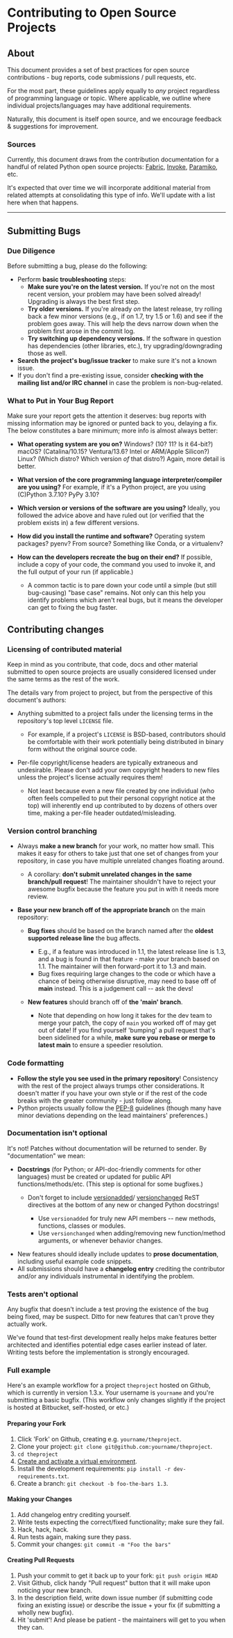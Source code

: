 # Contributing to Open Source Projects

## About

This document provides a set of best practices for open source contributions - bug reports, code submissions / pull requests, etc.

For the most part, these guidelines apply equally to *any* project regardless of programming language or topic. Where applicable, we outline where individual projects/languages may have additional requirements.

Naturally, this document is itself open source, and we encourage feedback & suggestions for improvement.

### Sources

Currently, this document draws from the contribution documentation for a handful of related Python open source projects: [Fabric](http://fabfile.org), [Invoke](http://pyinvoke.org), [Paramiko](http://paramiko.org), etc.

It's expected that over time we will incorporate additional material from related attempts at consolidating this type of info. We'll update with a list here when that happens.

---

## Submitting Bugs

### Due Diligence

Before submitting a bug, please do the following:

- Perform **basic troubleshooting** steps:
    - **Make sure you're on the latest version.** If you're not on the most recent version, your problem may have been solved already! Upgrading is always the best first step.
    - **Try older versions.** If you're already *on* the latest release, try rolling back a few minor versions (e.g., if on 1.7, try 1.5 or 1.6) and see if the problem goes away. This will help the devs narrow down when the problem first arose in the commit log.
    - **Try switching up dependency versions.** If the software in question has dependencies (other libraries, etc.), try upgrading/downgrading those as well.
- **Search the project's bug/issue tracker** to make sure it's not a known issue.
- If you don't find a pre-existing issue, consider **checking with the mailing list and/or IRC channel** in case the problem is non-bug-related.

### What to Put in Your Bug Report

Make sure your report gets the attention it deserves: bug reports with missing information may be ignored or punted back to you, delaying a fix. The below constitutes a bare minimum; more info is almost always better:

- **What operating system are you on?** Windows? (10? 11? Is it 64-bit?) macOS? (Catalina/10.15? Ventura/13.6? Intel or ARM/Apple Silicon?) Linux? (Which distro? Which version *of* that distro?) Again, more detail is better.
- **What version of the core programming language interpreter/compiler are you using?** For example, if it's a Python project, are you using (C)Python 3.7.10? PyPy 3.10?
- **Which version or versions of the software are you using?** Ideally, you followed the advice above and have ruled out (or verified that the problem exists in) a few different versions.
- **How did you install the runtime and software?** Operating system packages? pyenv? From source? Something like Conda, or a virtualenv?
- **How can the developers recreate the bug on their end?** If possible,
  include a copy of your code, the command you used to invoke it, and the full
  output of your run (if applicable.)

    - A common tactic is to pare down your code until a simple (but still
      bug-causing) "base case" remains. Not only can this help you identify
      problems which aren't real bugs, but it means the developer can get to
      fixing the bug faster.

## Contributing changes

### Licensing of contributed material

Keep in mind as you contribute, that code, docs and other material submitted to
open source projects are usually considered licensed under the same terms
as the rest of the work.

The details vary from project to project, but from the perspective of this
document's authors:

- Anything submitted to a project falls under the licensing terms in the
  repository's top level `LICENSE` file.

    - For example, if a project's `LICENSE` is BSD-based, contributors should
      be comfortable with their work potentially being distributed in binary
      form without the original source code.

- Per-file copyright/license headers are typically extraneous and undesirable.
  Please don't add your own copyright headers to new files unless the project's
  license actually requires them!

    - Not least because even a new file created by one individual (who often
      feels compelled to put their personal copyright notice at the top) will
      inherently end up contributed to by dozens of others over time, making a
      per-file header outdated/misleading.

### Version control branching

- Always **make a new branch** for your work, no matter how small. This makes
  it easy for others to take just that one set of changes from your repository,
  in case you have multiple unrelated changes floating around.

    - A corollary: **don't submit unrelated changes in the same branch/pull
      request**! The maintainer shouldn't have to reject your awesome bugfix
      because the feature you put in with it needs more review.

- **Base your new branch off of the appropriate branch** on the main
  repository:

    - **Bug fixes** should be based on the branch named after the **oldest
      supported release line** the bug affects.

        - E.g., if a feature was introduced in 1.1, the latest release line is
          1.3, and a bug is found in that feature - make your branch based on
          1.1. The maintainer will then forward-port it to 1.3 and main.
        - Bug fixes requiring large changes to the code or which have a chance
          of being otherwise disruptive, may need to base off of **main**
          instead. This is a judgement call -- ask the devs!

    - **New features** should branch off of **the 'main' branch**.

        - Note that depending on how long it takes for the dev team to merge
          your patch, the copy of `main` you worked off of may get out of
          date! If you find yourself 'bumping' a pull request that's been
          sidelined for a while, **make sure you rebase or merge to latest
          main** to ensure a speedier resolution.

### Code formatting

- **Follow the style you see used in the primary repository**! Consistency with
  the rest of the project always trumps other considerations. It doesn't matter
  if you have your own style or if the rest of the code breaks with the greater
  community - just follow along.
- Python projects usually follow the [PEP-8](http://www.python.org/dev/peps/pep-0008/) guidelines (though many have
  minor deviations depending on the lead maintainers' preferences.)

### Documentation isn't optional

It's not! Patches without documentation will be returned to sender. By
"documentation" we mean:

- **Docstrings** (for Python; or API-doc-friendly comments for other languages)
  must be created or updated for public API functions/methods/etc. (This step
  is optional for some bugfixes.)

    - Don't forget to include [versionadded](https://www.sphinx-doc.org/en/master/usage/restructuredtext/directives.html#directive-versionadded)/
      [versionchanged](https://www.sphinx-doc.org/en/master/usage/restructuredtext/directives.html#directive-versionchanged>) ReST
      directives at the bottom of any new or changed Python docstrings!

        - Use `versionadded` for truly new API members -- new methods,
          functions, classes or modules.
        - Use `versionchanged` when adding/removing new function/method
           arguments, or whenever behavior changes.

* New features should ideally include updates to **prose documentation**,
  including useful example code snippets.
* All submissions should have a **changelog entry** crediting the contributor
  and/or any individuals instrumental in identifying the problem.

### Tests aren't optional

Any bugfix that doesn't include a test proving the existence of the bug being
fixed, may be suspect.  Ditto for new features that can't prove they actually
work.

We've found that test-first development really helps make features better
architected and identifies potential edge cases earlier instead of later.
Writing tests before the implementation is strongly encouraged.

### Full example

Here's an example workflow for a project `theproject` hosted on Github, which
is currently in version 1.3.x. Your username is `yourname` and you're
submitting a basic bugfix. (This workflow only changes slightly if the project
is hosted at Bitbucket, self-hosted, or etc.)

#### Preparing your Fork

1. Click 'Fork' on Github, creating e.g. `yourname/theproject`.
2. Clone your project: `git clone git@github.com:yourname/theproject`.
3. `cd theproject`
4. [Create and activate a virtual environment](https://packaging.python.org/tutorials/installing-packages/#creating-virtual-environments).
5. Install the development requirements: `pip install -r dev-requirements.txt`.
6. Create a branch: `git checkout -b foo-the-bars 1.3`.

#### Making your Changes

1. Add changelog entry crediting yourself.
2. Write tests expecting the correct/fixed functionality; make sure they fail.
3. Hack, hack, hack.
4. Run tests again, making sure they pass.
5. Commit your changes: `git commit -m "Foo the bars"`

#### Creating Pull Requests

1. Push your commit to get it back up to your fork: `git push origin HEAD`
2. Visit Github, click handy "Pull request" button that it will make upon
   noticing your new branch.
3. In the description field, write down issue number (if submitting code fixing
   an existing issue) or describe the issue + your fix (if submitting a wholly
   new bugfix).
4. Hit 'submit'! And please be patient - the maintainers will get to you when
   they can.